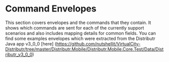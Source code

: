 Command Envelopes
=================

This section covers envelopes and the commands that they contain. It shows which commands are sent for each of the currently support scenarios and also includes mapping details for common fields. You can find some examples envelopes which were extracted from the Distributr Java app v3_0_0 [here] (https://github.com/nutshellit/VirtualCity-Distributr/tree/master/Distributr.Mobile/Distributr.Mobile.Core.Test/Data/Distributr_v3_0_0)


